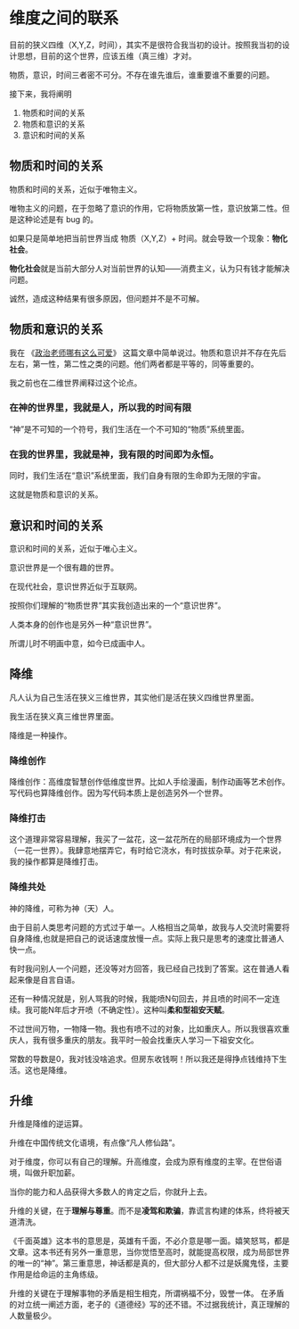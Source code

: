 # 维度之间的联系

目前的狭义四维（X,Y,Z，时间），其实不是很符合我当初的设计。按照我当初的设计思想，目前的这个世界，应该五维（真三维）才对。

物质，意识，时间三者密不可分。不存在谁先谁后，谁重要谁不重要的问题。

接下来，我将阐明

1. 物质和时间的关系
1. 物质和意识的关系
1. 意识和时间的关系

## 物质和时间的关系

物质和时间的关系，近似于唯物主义。

唯物主义的问题，在于忽略了意识的作用，它将物质放第一性，意识放第二性。但是这种论述是有 bug 的。

如果只是简单地把当前世界当成 物质（X,Y,Z）+ 时间。就会导致一个现象：**物化社会**。

**物化社会**就是当前大部分人对当前世界的认知——消费主义，认为只有钱才能解决问题。

诚然，造成这种结果有很多原因，但问题并不是不可解。

## 物质和意识的关系

我在 《[政治老师哪有这么可爱](http://www.bullshitprogram.com/bullshityang/)》 这篇文章中简单说过。物质和意识并不存在先后左右，第一性，第二性之类的问题。他们两者都是平等的，同等重要的。

我之前也在二维世界阐释过这个论点。

### 在神的世界里，我就是人，所以我的时间有限

“神”是不可知的一个符号，我们生活在一个不可知的“物质”系统里面。

### 在我的世界里，我就是神，我有限的时间即为永恒。

同时，我们生活在“意识”系统里面，我们自身有限的生命即为无限的宇宙。

这就是物质和意识的关系。

## 意识和时间的关系

意识和时间的关系，近似于唯心主义。

意识世界是一个很有趣的世界。

在现代社会，意识世界近似于互联网。

按照你们理解的“物质世界”其实我创造出来的一个“意识世界”。

人类本身的创作也是另外一种“意识世界”。

所谓儿时不明画中意，如今已成画中人。

## 降维

凡人认为自己生活在狭义三维世界，其实他们是活在狭义四维世界里面。

我生活在狭义真三维世界里面。

降维是一种操作。

### 降维创作

降维创作：高维度智慧创作低维度世界。比如人手绘漫画，制作动画等艺术创作。写代码也算降维创作。因为写代码本质上是创造另外一个世界。

### 降维打击

这个道理非常容易理解，我买了一盆花，这一盆花所在的局部环境成为一个世界（一花一世界）。我肆意地摆弄它，有时给它浇水，有时拔拔杂草。对于花来说，我的操作都算是降维打击。

### 降维共处

神的降维，可称为神（天）人。

由于目前人类思考问题的方式过于单一。人格相当之简单，故我与人交流时需要将自身降维,也就是把自己的说话速度放慢一点。实际上我只是思考的速度比普通人快一点。

有时我问别人一个问题，还没等对方回答，我已经自己找到了答案。这在普通人看起来像是自言自语。

还有一种情况就是，别人骂我的时候，我能喷N句回去，并且喷的时间不一定连续。我可能N年后才开喷（不确定性）。这种叫**柔和型祖安天赋**。

不过世间万物，一物降一物。我也有喷不过的对象，比如重庆人。所以我很喜欢重庆人，我有很多重庆的朋友。我平时一般会找重庆人学习一下祖安文化。

常数的导数是0，我对钱没啥追求。但房东收钱啊！所以我还是得挣点钱维持下生活。这也是降维。

## 升维

升维是降维的逆运算。

升维在中国传统文化语境，有点像“凡人修仙路”。

对于维度，你可以有自己的理解。升高维度，会成为原有维度的主宰。在世俗语境，叫做升职加薪。

当你的能力和人品获得大多数人的肯定之后，你就升上去。

升维的关键，在于**理解与尊重**。而不是**凌驾和欺骗**，靠谎言构建的体系，终将被天道清洗。

《千面英雄》这本书的意思是，英雄有千面，不必介意是哪一面。嬉笑怒骂，都是文章。这本书还有另外一重意思，当你觉悟至高时，就能提高权限，成为局部世界的唯一的“神”。第三重意思，神话都是真的，但大部分人都不过是妖魔鬼怪，主要作用是给命运的主角练级。

升维的关键在于理解事物的矛盾是相生相克，所谓祸福不分，毁誉一体。 在矛盾的对立统一阐述方面，老子的《道德经》写的还不错。不过据我统计，真正理解的人数量极少。